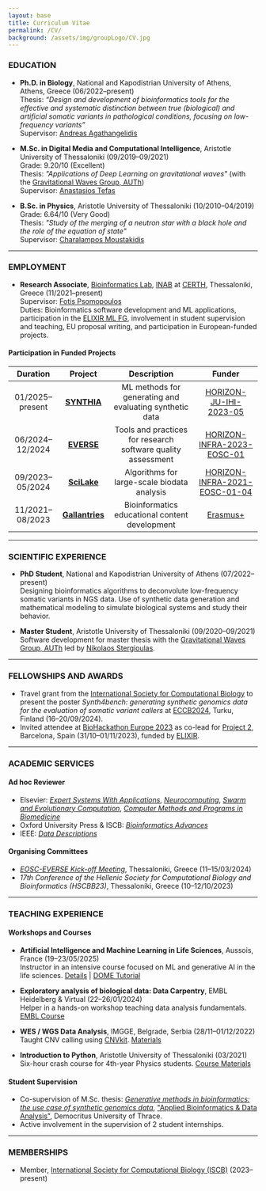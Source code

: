 ```yaml
---
layout: base
title: Curriculum Vitae
permalink: /CV/
background: /assets/img/groupLogo/CV.jpg
---
```


### EDUCATION
<p style="margin-bottom:15px"></p>

- **Ph.D. in Biology**, National and Kapodistrian University of Athens, Athens, Greece (06/2022–present)  
  Thesis: *“Design and development of bioinformatics tools for the effective and systematic distinction between true (biological) and artificial somatic variants in pathological conditions, focusing on low-frequency variants”*  
  Supervisor: [Andreas Agathangelidis](https://scholar.google.com/citations?user=IhoRB4AAAAAJ&hl=en)

- **M.Sc. in Digital Media and Computational Intelligence**, Aristotle University of Thessaloniki (09/2019–09/2021)  
  Grade: 9.20/10 (Excellent)  
  Thesis: *"Applications of Deep Learning on gravitational waves"* (with the [Gravitational Waves Group, AUTh](https://niksterg.github.io/gw-group/))  
  Supervisor: [Anastasios Tefas](https://scholar.google.com/citations?user=4stOS3YAAAAJ&hl=en)

- **B.Sc. in Physics**, Aristotle University of Thessaloniki (10/2010–04/2019)  
  Grade: 6.64/10 (Very Good)  
  Thesis: *"Study of the merging of a neutron star with a black hole and the role of the equation of state"*  
  Supervisor: [Charalampos Moustakidis](https://scholar.google.com/citations?user=7qdKh78AAAAJ&hl=en)

---

### EMPLOYMENT
<p style="margin-bottom:15px"></p>

- **Research Associate**, [Bioinformatics Lab](https://biodataanalysisgroup.github.io/), [INAB](https://inab.certh.gr/) at [CERTH](https://www.certh.gr/root.en.aspx), Thessaloniki, Greece (11/2021–present)  
  Supervisor: [Fotis Psomopoulos](https://scholar.google.gr/citations?user=Fp0LAqsAAAAJ&hl=en)  
  Duties: Bioinformatics software development and ML applications, participation in the [ELIXIR ML FG](https://elixir-europe.org/focus-groups/machine-learning), involvement in student supervision and teaching, EU proposal writing, and participation in European-funded projects.

#### Participation in Funded Projects

| Duration | Project | Description | Funder |
|:--------:|:-------:|:-----------:|:------:|
| 01/2025–present | [**SYNTHIA**](https://www.ihi-synthia.eu/) | ML methods for generating and evaluating synthetic data | [HORIZON-JU-IHI-2023-05](https://ec.europa.eu/info/funding-tenders/opportunities/portal/screen/myarea/project/101172872/program/43108390/details) |
| 06/2024–12/2024 | [**EVERSE**](https://everse.software/) | Tools and practices for research software quality assessment | [HORIZON-INFRA-2023-EOSC-01](https://ec.europa.eu/info/funding-tenders/opportunities/portal/screen/opportunities/topic-details/horizon-infra-2023-eosc-01-02) |
| 09/2023–05/2024 | [**SciLake**](https://scilake.eu/) | Algorithms for large-scale biodata analysis | [HORIZON-INFRA-2021-EOSC-01-04](https://ec.europa.eu/info/funding-tenders/opportunities/portal/screen/opportunities/topic-details/horizon-infra-2021-eosc-01-04) |
| 11/2021–08/2023 | [**Gallantries**](https://gallantries.github.io/) | Bioinformatics educational content development | [Erasmus+](https://ec.europa.eu/programmes/erasmus-plus/node_en) |

---

### SCIENTIFIC EXPERIENCE

- **PhD Student**, National and Kapodistrian University of Athens (07/2022–present)  
  Designing bioinformatics algorithms to deconvolute low-frequency somatic variants in NGS data. Use of synthetic data generation and mathematical modeling to simulate biological systems and study their behavior.

- **Master Student**, Aristotle University of Thessaloniki (09/2020–09/2021)  
  Software development for master thesis with the [Gravitational Waves Group, AUTh](https://niksterg.github.io/gw-group/) led by [Nikolaos Stergioulas](https://scholar.google.gr/citations?user=AXlRP8EAAAAJ&hl=el).

---

### FELLOWSHIPS AND AWARDS
<p style="margin-bottom:15px"></p>

- Travel grant from the [International Society for Computational Biology](https://www.iscb.org/) to present the poster *Synth4bench: generating synthetic genomics data for the evaluation of somatic variant callers* at [ECCB2024](https://eccb2024.fi/), Turku, Finland (16–20/09/2024).
- Invited attendee at [BioHackathon Europe 2023](https://biohackathon-europe.org/) as co-lead for [Project 2](https://github.com/elixir-europe/biohackathon-projects-2023/tree/main/2), Barcelona, Spain (31/10–01/11/2023), funded by [ELIXIR](https://elixir-europe.org/).

---

### ACADEMIC SERVICES
<p style="margin-bottom:15px"></p>

#### Ad hoc Reviewer  
- Elsevier: *[Expert Systems With Applications](https://www.sciencedirect.com/journal/expert-systems-with-applications)*, *[Neurocomputing](https://www.sciencedirect.com/journal/neurocomputing)*, *[Swarm and Evolutionary Computation](https://www.sciencedirect.com/journal/swarm-and-evolutionary-computation/about/aims-and-scope)*, *[Computer Methods and Programs in Biomedicine](https://www.sciencedirect.com/journal/computer-methods-and-programs-in-biomedicine)*
- Oxford University Press & ISCB: *[Bioinformatics Advances](https://academic.oup.com/bioinformaticsadvances)*
- IEEE: *[Data Descriptions](https://www.ieee-data.org/)*

#### Organising Committees  
- [*EOSC-EVERSE Kick-off Meeting*](https://everse.software/), Thessaloniki, Greece (11–15/03/2024)  
- *17th Conference of the Hellenic Society for Computational Biology and Bioinformatics (HSCBB23)*, Thessaloniki, Greece (10–12/10/2023)

---

### TEACHING EXPERIENCE
<p style="margin-bottom:15px"></p>

#### Workshops and Courses

- **Artificial Intelligence and Machine Learning in Life Sciences**, Aussois, France (19–23/05/2025)  
  Instructor in an intensive course focused on ML and generative AI in the life sciences. [Details](https://moodle.france-bioinformatique.fr/course/view.php?id=34) | [DOME Tutorial](https://training.galaxyproject.org/training-material/topics/statistics/tutorials/dome/tutorial.html)

- **Exploratory analysis of biological data: Data Carpentry**, EMBL Heidelberg & Virtual (22–26/01/2024)  
  Helper in a hands-on workshop teaching data analysis fundamentals. [EMBL Course](https://www.embl.org/about/info/course-and-conference-office/events/dtc24-01/#vf-tabs__section-speakers)

- **WES / WGS Data Analysis**, IMGGE, Belgrade, Serbia (28/11–01/12/2022)  
  Taught CNV calling using [CNVkit](https://cnvkit.readthedocs.io/en/stable/). [Materials](https://github.com/BiodataAnalysisGroup/IMGGE-WES-WGS-data-analysis-workshop)

- **Introduction to Python**, Aristotle University of Thessaloniki (03/2021)  
  Six-hour crash course for 4th-year Physics students. [Course Materials](https://github.com/sfragkoul/Python_Intro)

#### Student Supervision  

- Co-supervision of M.Sc. thesis: [*Generative methods in bioinformatics: the use case of synthetic genomics data*](https://repo.lib.duth.gr/jspui/handle/123456789/19432), ["Applied Bioinformatics & Data Analysis"](https://duth.gr/en/Education/PostGraduate-Studies/%ce%b5%cf%86%ce%b1%cf%81%ce%bc%ce%bf%cf%83%ce%bc%ce%b5%ce%bd%ce%b7-%ce%b2%ce%b9%ce%bf%cf%80%ce%bb%ce%b7%cf%81%ce%bf%cf%86%ce%bf%cf%81%ce%b9%ce%ba%ce%b7-%ce%ba%ce%b1%ce%b9-%ce%b1%ce%bd%ce%b1%ce%bb%cf%85%cf%83%ce%b7-%ce%b4%ce%b5%ce%b4%ce%bf%ce%bc%ce%b5%ce%bd%cf%89%ce%bd187-applied-bioinformatics-data-analysis), Democritus University of Thrace.  
- Active involvement in the supervision of 2 student internships.

---

### MEMBERSHIPS
<p style="margin-bottom:15px"></p>

- Member, [International Society for Computational Biology (ISCB)](https://www.iscb.org/) (2023–present)
